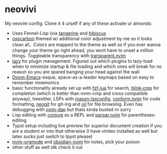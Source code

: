 # neovivi
My neovim config. Clone it 4 urself if any of these activate ur almonds:
- Uses Fennel-Lisp (via [tangerine](https://github.com/udayvir-singh/tangerine.nvim) and [hibiscus](https://github.com/udayvir-singh/hibiscus.nvim)
- [oxocarbon](https://github.com/nyoom-engineering/oxocarbon.nvim) themed w/ additional color adjustment by me so it looks clean af。Colors are mapped to the theme as well so if you ever wanna change your theme go right ahead, you wont have to unset a million things. Toggleable transparency with [transparent.nvim](https://github.com/xiyaowong/transparent.nvim)
- [lazy](https://github.com/folke/lazy.nvim) for plugin management. Figured out which plugins to lazy-load when to minimize startup & file loading and which ones will break for no reason so you are spared banging your head against the wall
- [Doom-Emacs](https://github.com/doomemacs/doomemacs)-esque, space-as-a-leader keymaps based on easy to remember mnemonics
- basic functionality already set up with [fzf-lua](https://github.com/ibhagwan/fzf-lua) for search, [blink-cmp](https://github.com/Saghen/blink.cmp) for completion (which is better than nvim-cmp and cross compatible anyway), treesitter, LSPs with [mason-lspconfig](https://github.com/mason-org/mason-lspconfig.nvim), [conform.nvim](https://github.com/stevearc/conform.nvim) for code formatting, [neogit](https://github.com/NeogitOrg/neogit) for git-ing and [oil](https://github.com/stevearc/oil.nvim) for file browsing. Even has debugging with [nvim-dap](https://github.com/mfussenegger/nvim-dap) but thats kinda busted rn sorry
- Lisp editing with [conjure](https://github.com/Olical/conjure) as a REPL and [parpar.nvim](https://github.com/dundalek/parpar.nvim) for parentheses-editing
- Typst setup including live preview for superior document creation if you are a student or into that otherwise (I have vimtex installed as well but latex sucks just switch to tpyst please)
- [nvim-orgmode](https://github.com/nvim-orgmode/orgmode) and [obsidian-nvim](https://github.com/epwalsh/obsidian.nvim) for notes, pick your poison
- other stuff as well idk check it out
